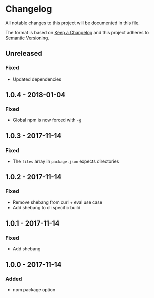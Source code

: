 # Changelog
All notable changes to this project will be documented in this file.

The format is based on [Keep a Changelog](http://keepachangelog.com/en/1.0.0/)
and this project adheres to [Semantic Versioning](http://semver.org/spec/v2.0.0.html).

## Unreleased

### Fixed
- Updated dependencies

## 1.0.4 - 2018-01-04

### Fixed
- Global npm is now forced with `-g`

## 1.0.3 - 2017-11-14

### Fixed
- The `files` array in `package.json` expects directories

## 1.0.2 - 2017-11-14

### Fixed
- Remove shebang from curl + eval use case 
- Add shebang to cli specific build

## 1.0.1 - 2017-11-14

### Fixed
- Add shebang

## 1.0.0 - 2017-11-14

### Added
- npm package option

